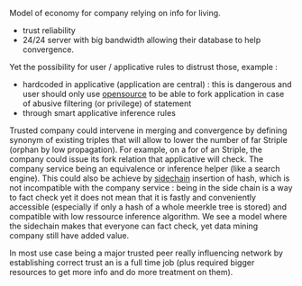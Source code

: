 [hm]: # (+++)
[hm]: # (date = "2015-05-30T12:43:26+01:00")
[hm]: # (draft = true)
[hm]: # (title = "striple economic approach for businesses")
[hm]: # (categories = ["Striple","Society"])
[hm]: # (tags = ["company","profit","value","business"])
[hm]: # (+++)




Model of economy for company relying on info for living.

- trust reliability
- 24/24 server with big bandwidth allowing their database to help convergence.


Yet the possibility for user / applicative rules to distrust those, example :
- hardcoded in applicative (application are central) : this is dangerous and user should only use [opensource](./code.md) to be able to fork application in case of abusive filtering (or privilege) of statement
- through smart applicative inference rules


Trusted company could intervene in merging and convergence by defining synonym of existing triples that will allow to lower the number of far Striple (orphan by low propagation).
For example, on a for of an Striple, the company could issue its fork relation that applicative will check. The company service being an equivalence or inference helper (like a search engine). This could also be achieve by [sidechain](./sidechain.md) insertion of hash, which is not incompatible with the company service : being in the side chain is a way to fact check yet it does not mean that it is fastly and conveniently accessible (especially if only a hash of a whole meerkle tree is stored) and compatible with low ressource inference algorithm.
We see a model where the sidechain makes that everyone can fact check, yet data mining company still have added value.

In most use case being a major trusted peer really influencing network by establishing correct trust an is a full time job (plus required bigger resources to get more info and do more treatment on them).

